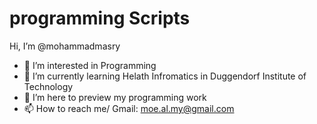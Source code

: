 # programming Scripts
Hi, I’m @mohammadmasry
- 👀 I’m interested in Programming
- 🌱 I’m currently learning Helath Infromatics in Duggendorf Institute of Technology
- 💞️ I’m here to preview my programming work
- 📫 How to reach me/ Gmail: moe.al.my@gmail.com
